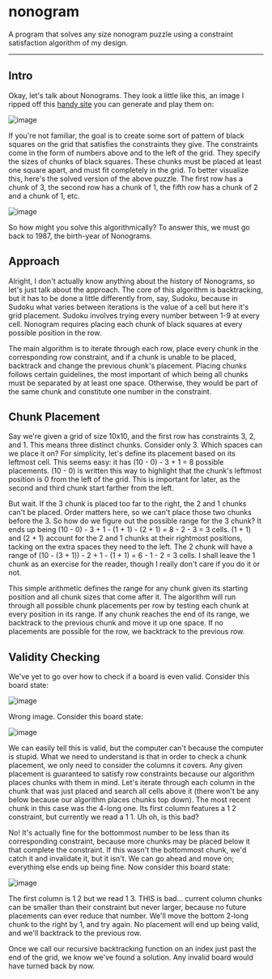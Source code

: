 # nonogram

A program that solves any size nonogram puzzle using a constraint satisfaction algorithm of my design.

---

## Intro

Okay, let's talk about Nonograms. They look a little like this, an image I ripped off this [handy site](https://www.puzzle-nonograms.com/) you can generate and play them on:

![image](https://github.com/user-attachments/assets/8504aea0-34ac-4dc0-bda5-e8e88511412b)

If you're not familiar, the goal is to create some sort of pattern of black squares on the grid that satisfies the constraints they give. The constraints come in the form of numbers above and to the left of the grid. They specify the sizes of chunks of black squares. These chunks must be placed at least one square apart, and must fit completely in the grid. To better visualize this, here's the solved version of the above puzzle. The first row has a chunk of 3, the second row has a chunk of 1, the fifth row has a chunk of 2 and a chunk of 1, etc.

![image](https://github.com/user-attachments/assets/0395c741-c456-47ac-90b0-8d142fd9ff3c)

So how might you solve this algorithmically? To answer this, we must go back to 1987, the birth-year of Nonograms.

## Approach

Alright, I don't actually know anything about the history of Nonograms, so let's just talk about the approach. The core of this algorithm is backtracking, but it has to be done a little differently from, say, Sudoku, because in Sudoku what varies between iterations is the value of a cell but here it's grid placement. Sudoku involves trying every number between 1-9 at every cell. Nonogram requires placing each chunk of black squares at every possible position in the row.

The main algorithm is to iterate through each row, place every chunk in the corresponding row constraint, and if a chunk is unable to be placed, backtrack and change the previous chunk's placement. Placing chunks follows certain guidelines, the most important of which being all chunks must be separated by at least one space. Otherwise, they would be part of the same chunk and constitute one number in the constraint.

## Chunk Placement

Say we're given a grid of size 10x10, and the first row has constraints 3, 2, and 1. This means three distinct chunks. Consider only 3. Which spaces can we place it on? For simplicity, let's define its placement based on its leftmost cell. This seems easy: it has (10 - 0) - 3 + 1 = 8 possible placements. (10 - 0) is written this way to highlight that the chunk's leftmost position is 0 from the left of the grid. This is important for later, as the second and third chunk start farther from the left.

But wait. If the 3 chunk is placed too far to the right, the 2 and 1 chunks can't be placed. Order matters here, so we can't place those two chunks before the 3. So how do we figure out the possible range for the 3 chunk? It ends up being (10 - 0) - 3 + 1 - (1 + 1) - (2 + 1) = 8 - 2 - 3 = 3 cells. (1 + 1) and (2 + 1) account for the 2 and 1 chunks at their rightmost positions, tacking on the extra spaces they need to the left. The 2 chunk will have a range of (10 - (3 + 1)) - 2 + 1 - (1 + 1) = 6 - 1 - 2 = 3 cells. I shall leave the 1 chunk as an exercise for the reader, though I really don't care if you do it or not.

This simple arithmetic defines the range for any chunk given its starting position and all chunk sizes that come after it. The algorithm will run through all possible chunk placements per row by testing each chunk at every position in its range. If any chunk reaches the end of its range, we backtrack to the previous chunk and move it up one space. If no placements are possible for the row, we backtrack to the previous row.

## Validity Checking

We've yet to go over how to check if a board is even valid. Consider this board state:

![image](https://github.com/user-attachments/assets/bd0e7ab9-0065-4bc8-a39c-7595f1d430a5)

Wrong image. Consider this board state:

![image](https://github.com/user-attachments/assets/e50e6f6e-6c4e-473d-b213-0baf04f5cbbd)

We can easily tell this is valid, but the computer can't because the computer is stupid. What we need to understand is that in order to check a chunk placement, we only need to consider the columns it covers. Any given placement is guaranteed to satisfy row constraints because our algorithm places chunks with them in mind. Let's iterate through each column in the chunk that was just placed and search all cells above it (there won't be any below because our algorithm places chunks top down). The most recent chunk in this case was the 4-long one. Its first column features a 1 2 constraint, but currently we read a 1 1. Uh oh, is this bad?

No! It's actually fine for the bottommost number to be less than its corresponding constraint, because more chunks may be placed below it that complete the constraint. If this wasn't the bottommost chunk, we'd catch it and invalidate it, but it isn't. We can go ahead and move on; everything else ends up being fine. Now consider this board state:

![image](https://github.com/user-attachments/assets/854fc4f3-da03-4dc3-96a6-967684dff835)

The first column is 1 2 but we read 1 3. THIS is bad... current column chunks can be smaller than their constraint but never larger, because no future placements can ever reduce that number. We'll move the bottom 2-long chunk to the right by 1, and try again. No placement will end up being valid, and we'll backtrack to the previous row.

Once we call our recursive backtracking function on an index just past the end of the grid, we know we've found a solution. Any invalid board would have turned back by now.

